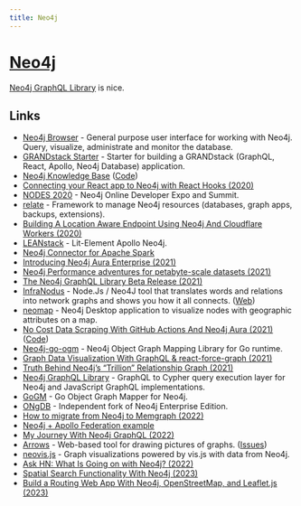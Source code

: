```yaml
---
title: Neo4j
---
```


# [Neo4j](https://neo4j.com/)

[Neo4j GraphQL Library](https://neo4j.com/docs/graphql-manual/current/getting-started/) is nice.

## Links

- [Neo4j Browser](https://github.com/neo4j/neo4j-browser) - General purpose user interface for working with Neo4j. Query, visualize, administrate and monitor the database.
- [GRANDstack Starter](https://github.com/grand-stack/grand-stack-starter) - Starter for building a GRANDstack (GraphQL, React, Apollo, Neo4j Database) application.
- [Neo4j Knowledge Base](https://neo4j.com/developer/kb/) ([Code](https://github.com/neo4j-documentation/knowledge-base))
- [Connecting your React app to Neo4j with React Hooks (2020)](https://medium.com/neo4j/connecting-to-react-app-to-neo4j-148881d838b8)
- [NODES 2020](https://neo4j.com/nodes-2020/) - Neo4j Online Developer Expo and Summit.
- [relate](https://github.com/neo4j-devtools/relate) - Framework to manage Neo4j resources (databases, graph apps, backups, extensions).
- [Building A Location Aware Endpoint Using Neo4j And Cloudflare Workers (2020)](https://lyonwj.com/blog/neo4j-http-api-edge-workers)
- [LEANstack](https://github.com/michaeldgraham/lean-stack) - Lit-Element Apollo Neo4j.
- [Neo4j Connector for Apache Spark](https://github.com/neo4j-contrib/neo4j-spark-connector)
- [Introducing Neo4j Aura Enterprise (2021)](https://neo4j.com/blog/neo4j-aura-enterprise-ga-release/)
- [Neo4j Performance adventures for petabyte-scale datasets (2021)](https://unhexium.net/research/neo4j-performance-adventures-for-petabyte-scale-datasets/)
- [The Neo4j GraphQL Library Beta Release (2021)](https://medium.com/neo4j/announcing-the-neo4j-graphql-library-beta-99ae8541bbe7)
- [InfraNodus](https://github.com/noduslabs/infranodus) - Node.Js / Neo4J tool that translates words and relations into network graphs and shows you how it all connects. ([Web](https://infranodus.com/))
- [neomap](https://github.com/stellasia/neomap) - Neo4j Desktop application to visualize nodes with geographic attributes on a map.
- [No Cost Data Scraping With GitHub Actions And Neo4j Aura (2021)](https://lyonwj.com/blog/no-cost-data-scraping-github-actions-neo4j-aura) ([Code](https://github.com/johnymontana/lobste.rs-graph))
- [Neo4j-go-ogm](https://github.com/codingfinest/neo4j-go-ogm) - Neo4j Object Graph Mapping Library for Go runtime.
- [Graph Data Visualization With GraphQL & react-force-graph (2021)](https://lyonwj.com/blog/graph-visualization-with-graphql-react-force-graph)
- [Truth Behind Neo4j’s “Trillion” Relationship Graph (2021)](https://www.tigergraph.com/blogs/benchmark/truth-behind-neo4js-trillion-relationship-graph/)
- [Neo4j GraphQL Library](https://github.com/neo4j/graphql) - GraphQL to Cypher query execution layer for Neo4j and JavaScript GraphQL implementations.
- [GoGM](https://github.com/mindstand/gogm) - Go Object Graph Mapper for Neo4j.
- [ONgDB](https://github.com/graphfoundation/ongdb) - Independent fork of Neo4j Enterprise Edition.
- [How to migrate from Neo4j to Memgraph (2022)](https://memgraph.com/blog/how-to-migrate-from-neo4j-to-memgraph)
- [Neo4j + Apollo Federation example](https://github.com/apollosolutions/neo4j-subgraph)
- [My Journey With Neo4j GraphQL (2022)](https://medium.com/@danstarns/my-journey-with-neo4j-graphql-aa74cf194dc)
- [Arrows](https://arrows.app/) - Web-based tool for drawing pictures of graphs. ([Issues](https://github.com/neo4j-labs/arrows.app/issues))
- [neovis.js](https://github.com/neo4j-contrib/neovis.js) - Graph visualizations powered by vis.js with data from Neo4j.
- [Ask HN: What Is Going on with Neo4j? (2022)](https://news.ycombinator.com/item?id=33916240)
- [Spatial Search Functionality With Neo4j (2023)](https://lyonwj.com/blog/making-sense-of-geospatial-data-with-knowledge-graphs-neo4j)
- [Build a Routing Web App With Neo4j, OpenStreetMap, and Leaflet.js (2023)](https://medium.com/neo4j/build-a-routing-web-app-with-neo4j-openstreetmap-and-leaflet-js-bdc66443132c)
